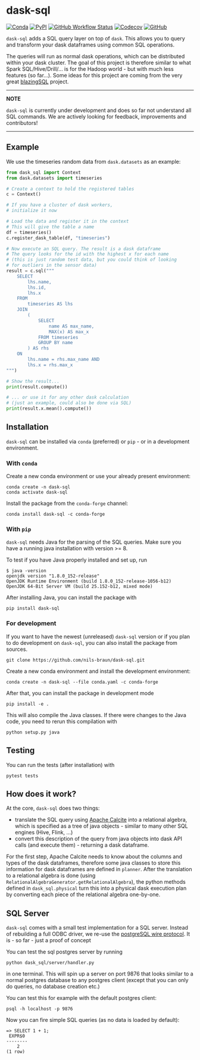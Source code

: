 # dask-sql

[![Conda](https://img.shields.io/conda/v/conda-forge/dask-sql)](https://anaconda.org/conda-forge/dask-sql)
[![PyPI](https://img.shields.io/pypi/v/dask-sql?logo=pypi)](https://pypi.python.org/pypi/dask-sql/)
[![GitHub Workflow Status](https://img.shields.io/github/workflow/status/nils-braun/dask-sql/Test?logo=github)](https://github.com/nils-braun/dask-sql/actions)
[![Codecov](https://img.shields.io/codecov/c/github/nils-braun/dask-sql?logo=codecov)](https://codecov.io/gh/nils-braun/dask-sql)
[![GitHub](https://img.shields.io/github/license/nils-braun/dask-sql)](https://github.com/nils-braun/dask-sql/blob/main/LICENSE.txt)

`dask-sql` adds a SQL query layer on top of `dask`.
This allows you to query and transform your dask dataframes using
common SQL operations.

The queries will run as normal dask operations, which can be distributed within your dask cluster.
The goal of this project is therefore similar to what Spark SQL/Hive/Drill/... is for the Hadoop world - but with much less features (so far...).
Some ideas for this project are coming from the very great [blazingSQL](https://github.com/BlazingDB/blazingsql) project.

---

**NOTE**

`dask-sql` is currently under development and does so far not understand all SQL commands.
We are actively looking for feedback, improvements and contributors!

---

## Example

We use the timeseries random data from `dask.datasets` as an example:

```python
from dask_sql import Context
from dask.datasets import timeseries

# Create a context to hold the registered tables
c = Context()

# If you have a cluster of dask workers,
# initialize it now

# Load the data and register it in the context
# This will give the table a name
df = timeseries()
c.register_dask_table(df, "timeseries")

# Now execute an SQL query. The result is a dask dataframe
# The query looks for the id with the highest x for each name
# (this is just random test data, but you could think of looking
# for outliers in the sensor data)
result = c.sql("""
    SELECT
        lhs.name,
        lhs.id,
        lhs.x
    FROM
        timeseries AS lhs
    JOIN
        (
            SELECT
                name AS max_name,
                MAX(x) AS max_x
            FROM timeseries
            GROUP BY name
        ) AS rhs
    ON
        lhs.name = rhs.max_name AND
        lhs.x = rhs.max_x
""")

# Show the result...
print(result.compute())

# ... or use it for any other dask calculation
# (just an example, could also be done via SQL)
print(result.x.mean().compute())
```

## Installation

`dask-sql` can be installed via `conda` (preferred) or `pip` - or in a development environment.

### With `conda`

Create a new conda environment or use your already present environment:

    conda create -n dask-sql
    conda activate dask-sql

Install the package from the `conda-forge` channel:

    conda install dask-sql -c conda-forge

### With `pip`

`dask-sql` needs Java for the parsing of the SQL queries.
Make sure you have a running java installation with version >= 8.

To test if you have Java properly installed and set up, run

    $ java -version
    openjdk version "1.8.0_152-release"
    OpenJDK Runtime Environment (build 1.8.0_152-release-1056-b12)
    OpenJDK 64-Bit Server VM (build 25.152-b12, mixed mode)

After installing Java, you can install the package with

    pip install dask-sql

### For development

If you want to have the newest (unreleased) `dask-sql` version or if you plan to do development on `dask-sql`, you can also install the package from sources.

    git clone https://github.com/nils-braun/dask-sql.git

Create a new conda environment and install the development environment:

    conda create -n dask-sql --file conda.yaml -c conda-forge

After that, you can install the package in development mode

    pip install -e .

This will also compile the Java classes. If there were changes to the Java code, you need to rerun this compilation with

    python setup.py java

## Testing

You can run the tests (after installation) with

    pytest tests

## How does it work?

At the core, `dask-sql` does two things:

- translate the SQL query using [Apache Calcite](https://calcite.apache.org/) into a relational algebra, which is specified as a tree of java objects - similar to many other SQL engines (Hive, Flink, ...)
- convert this description of the query from java objects into dask API calls (and execute them) - returning a dask dataframe.

For the first step, Apache Calcite needs to know about the columns and types of the dask dataframes, therefore some java classes to store this information for dask dataframes are defined in `planner`.
After the translation to a relational algebra is done (using `RelationalAlgebraGenerator.getRelationalAlgebra`), the python methods defined in `dask_sql.physical` turn this into a physical dask execution plan by converting each piece of the relational algebra one-by-one.

## SQL Server

`dask-sql` comes with a small test implementation for a SQL server.
Instead of rebuilding a full ODBC driver, we re-use the [postgreSQL wire protocol](https://www.postgresql.org/docs/9.3/protocol-flow.html).
It is - so far - just a proof of concept

You can test the sql postgres server by running

    python dask_sql/server/handler.py

in one terminal. This will spin up a server on port 9876
that looks similar to a normal postgres database to any postgres client
(except that you can only do queries, no database creation etc.)

You can test this for example with the default postgres client:

    psql -h localhost -p 9876

Now you can fire simple SQL queries (as no data is loaded by default):

    => SELECT 1 + 1;
     EXPR$0
    --------
        2
    (1 row)
